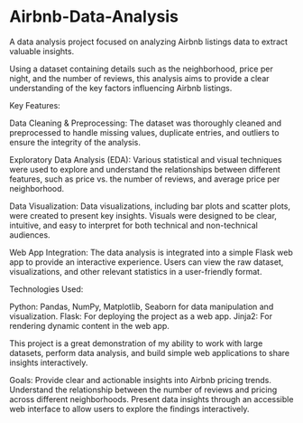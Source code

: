 # Airbnb-Data-Analysis
A data analysis project focused on analyzing Airbnb listings data to extract valuable insights.

Using a dataset containing details such as the neighborhood, price per night, and the number of reviews, this analysis aims to provide a clear understanding of the key factors influencing Airbnb listings.

Key Features:

Data Cleaning & Preprocessing: The dataset was thoroughly cleaned and preprocessed to handle missing values, duplicate entries, and outliers to ensure the integrity of the analysis.

Exploratory Data Analysis (EDA): Various statistical and visual techniques were used to explore and understand the relationships between different features, such as price vs. the number of reviews, and average price per neighborhood.

Data Visualization: Data visualizations, including bar plots and scatter plots, were created to present key insights. Visuals were designed to be clear, intuitive, and easy to interpret for both technical and non-technical audiences.

Web App Integration: The data analysis is integrated into a simple Flask web app to provide an interactive experience. Users can view the raw dataset, visualizations, and other relevant statistics in a user-friendly format.

Technologies Used:

Python: Pandas, NumPy, Matplotlib, Seaborn for data manipulation and visualization.
Flask: For deploying the project as a web app.
Jinja2: For rendering dynamic content in the web app.

This project is a great demonstration of my ability to work with large datasets, perform data analysis, and build simple web applications to share insights interactively.

Goals:
Provide clear and actionable insights into Airbnb pricing trends.
Understand the relationship between the number of reviews and pricing across different neighborhoods.
Present data insights through an accessible web interface to allow users to explore the findings interactively.
